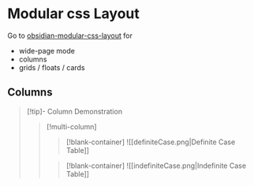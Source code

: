 # Modular css Layout
Go to [obsidian-modular-css-layout](https://github.com/efemkay/obsidian-modular-css-layout) for
- wide-page mode
- columns
- grids / floats / cards

## Columns
> [!tip]- Column Demonstration
> > [!multi-column] 
> > > [!blank-container]
> > > ![[definiteCase.png|Definite Case Table]]
> >
> > > [!blank-container]
> > > ![[indefiniteCase.png|Indefinite Case Table]]
